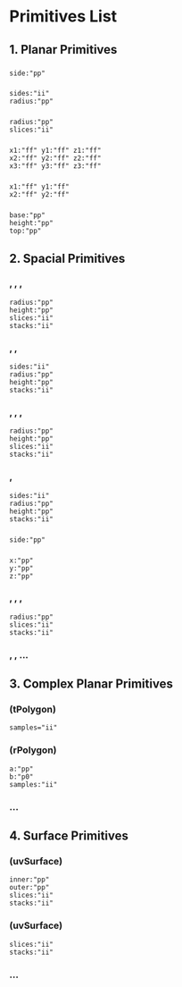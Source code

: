 # Primitives List

## 1. Planar Primitives

### <square>
	side:"pp"

### <regular>
	sides:"ii"
	radius:"pp"

### <circle>
	radius:"pp"
	slices:"ii"

### <triangle>
	x1:"ff" y1:"ff" z1:"ff"
	x2:"ff" y2:"ff" z2:"ff"
	x3:"ff" y3:"ff" z3:"ff"

### <rectangle>
	x1:"ff" y1:"ff"
	x2:"ff" y2:"ff"

### <trapezium>
	base:"pp"
	height:"pp"
	top:"pp"

## 2. Spacial Primitives

### <cone>, <opencone>, <doublecone>, <spheredcone>
	radius:"pp"
	height:"pp"
	slices:"ii"
	stacks:"ii"

### <pyramid>, <openpyramid>, <doublepyramid>
	sides:"ii"
	radius:"pp"
	height:"pp"
	stacks:"ii"

### <cylinder>, <opencylinder>, <halfspheredcylinder>, <spheredcylinder>
	radius:"pp"
	height:"pp"
	slices:"ii"
	stacks:"ii"

### <prism>, <openprism>
	sides:"ii"
	radius:"pp"
	height:"pp"
	stacks:"ii"

### <cube>
	side:"pp"

### <block>
	x:"pp"
	y:"pp"
	z:"pp"

### <sphere>, <halfsphere>, <closedhalfsphere>, <flipsphere>
	radius:"pp"
	slices:"ii"
	stacks:"ii"

### <cutcone>, <cutpyramid>, ...

## 3. Complex Planar Primitives

### <butterfly> (tPolygon)
	samples="ii"

### <folium> (rPolygon)
	a:"pp"
	b:"p0"
	samples:"ii"

### ...

## 4. Surface Primitives

### <torus> (uvSurface)
	inner:"pp"
	outer:"pp"
	slices:"ii"
	stacks:"ii"

### <cornucopia> (uvSurface)
	slices:"ii"
	stacks:"ii"

### ...
